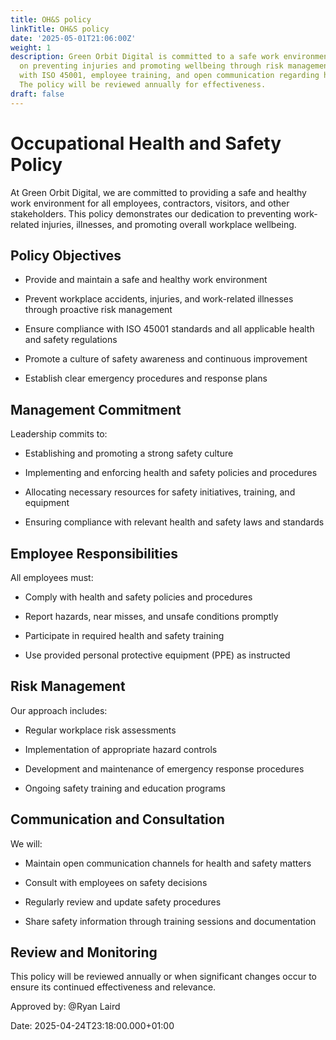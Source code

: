 ```yaml
---
title: OH&S policy
linkTitle: OH&S policy
date: '2025-05-01T21:06:00Z'
weight: 1
description: Green Orbit Digital is committed to a safe work environment, focusing
  on preventing injuries and promoting wellbeing through risk management, compliance
  with ISO 45001, employee training, and open communication regarding health and safety.
  The policy will be reviewed annually for effectiveness.
draft: false
---
```



# Occupational Health and Safety Policy

At Green Orbit Digital, we are committed to providing a safe and healthy work environment for all employees, contractors, visitors, and other stakeholders. This policy demonstrates our dedication to preventing work-related injuries, illnesses, and promoting overall workplace wellbeing.

## Policy Objectives

- Provide and maintain a safe and healthy work environment

- Prevent workplace accidents, injuries, and work-related illnesses through proactive risk management

- Ensure compliance with ISO 45001 standards and all applicable health and safety regulations

- Promote a culture of safety awareness and continuous improvement

- Establish clear emergency procedures and response plans

## Management Commitment

Leadership commits to:

- Establishing and promoting a strong safety culture

- Implementing and enforcing health and safety policies and procedures

- Allocating necessary resources for safety initiatives, training, and equipment

- Ensuring compliance with relevant health and safety laws and standards

## Employee Responsibilities

All employees must:

- Comply with health and safety policies and procedures

- Report hazards, near misses, and unsafe conditions promptly

- Participate in required health and safety training

- Use provided personal protective equipment (PPE) as instructed

## Risk Management

Our approach includes:

- Regular workplace risk assessments

- Implementation of appropriate hazard controls

- Development and maintenance of emergency response procedures

- Ongoing safety training and education programs

## Communication and Consultation

We will:

- Maintain open communication channels for health and safety matters

- Consult with employees on safety decisions

- Regularly review and update safety procedures

- Share safety information through training sessions and documentation

## Review and Monitoring

This policy will be reviewed annually or when significant changes occur to ensure its continued effectiveness and relevance.

Approved by: @Ryan Laird

Date: 2025-04-24T23:18:00.000+01:00
